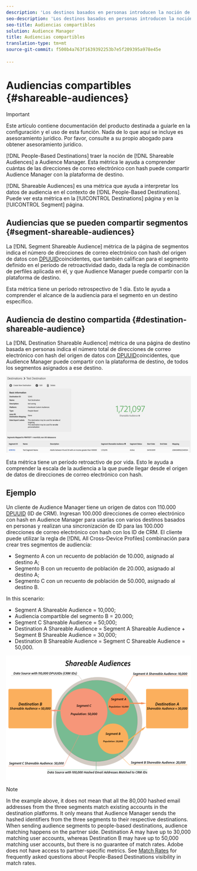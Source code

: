 ```yaml
---
description: 'Los destinos basados en personas introducen la noción de audiencias compartibles en Audience Manager. Esta métrica le ayuda a comprender cuántas de las direcciones de correo electrónico con hash puede compartir Audience Manager con la plataforma de destino. '
seo-description: 'Los destinos basados en personas introducen la noción de audiencias compartibles en Audience Manager. Esta métrica le ayuda a comprender cuántas de las direcciones de correo electrónico con hash puede compartir Audience Manager con la plataforma de destino. '
seo-title: Audiencias compartibles
solution: Audience Manager
title: Audiencias compartibles
translation-type: tm+mt
source-git-commit: f500b4a763f1639392253b7e5f209395a978e45e

---
```



# Audiencias compartibles {#shareable-audiences}

>[!IMPORTANT]
>Este artículo contiene documentación del producto destinada a guiarle en la configuración y el uso de esta función. Nada de lo que aquí se incluye es asesoramiento jurídico. Por favor, consulte a su propio abogado para obtener asesoramiento jurídico.

[!DNL People-Based Destinations] traer la noción de [!DNL Shareable Audiences] a Audience Manager. Esta métrica le ayuda a comprender cuántas de las direcciones de correo electrónico con hash puede compartir Audience Manager con la plataforma de destino.

[!DNL Shareable Audiences] es una métrica que ayuda a interpretar los datos de audiencia en el contexto de [!DNL People-Based Destinations]. Puede ver esta métrica en la [!UICONTROL Destinations] página y en la [!UICONTROL Segment] página.

## Audiencias que se pueden compartir segmentos {#segment-shareable-audiences}

La [!DNL Segment Shareable Audience] métrica de la página de segmentos indica el número de direcciones de correo electrónico con hash del origen de datos con [DPUUID](../../reference/ids-in-aam.md)coincidentes, que también califican para el segmento definido en el período de retroactividad dado, dada la regla de combinación de perfiles aplicada en él, y que Audience Manager puede compartir con la plataforma de destino.

Esta métrica tiene un período retrospectivo de 1 día. Esto le ayuda a comprender el alcance de la audiencia para el segmento en un destino específico.

## Audiencia de destino compartida {#destination-shareable-audience}

La [!DNL Destination Shareable Audience] métrica de una página de destino basada en personas indica el número total de direcciones de correo electrónico con hash del origen de datos con [DPUUID](../../reference/ids-in-aam.md)coincidentes, que Audience Manager puede compartir con la plataforma de destino, de todos los segmentos asignados a ese destino.

![audiencias compartibles](assets/dest-shareable-audiences.png)

Esta métrica tiene un período retroactivo de por vida. Esto le ayuda a comprender la escala de la audiencia a la que puede llegar desde el origen de datos de direcciones de correo electrónico con hash.

## Ejemplo

Un cliente de Audience Manager tiene un origen de datos con 110.000 [DPUUID](../../reference/ids-in-aam.md) (ID de CRM). Ingresan 100.000 direcciones de correo electrónico con hash en Audience Manager para usarlas con varios destinos basados en personas y realizan una sincronización de ID para las 100.000 direcciones de correo electrónico con hash con los ID de CRM. El cliente puede utilizar la regla de [!DNL All Cross-Device Profiles] combinación para crear tres segmentos de audiencia:

* Segmento A con un recuento de población de 10.000, asignado al destino A;
* Segmento B con un recuento de población de 20.000, asignado al destino A;
* Segmento C con un recuento de población de 50.000, asignado al destino B.

In this scenario:

* Segment A Shareable Audience = 10,000;
* Audiencia compartible del segmento B = 20.000;
* Segment C Shareable Audience = 50,000;
* Destination A Shareable Audience = Segment A Shareable Audience + Segment B Shareable Audience = 30,000;
* Destination B Shareable Audience = Segment C Shareable Audience = 50,000.

![shareable-audiences-diagram](assets/shareable-audiences.png)

> [!NOTE]
>
> In the example above, it does not mean that all the 80,000 hashed email addresses from the three segments match existing accounts in the destination platforms. It only means that Audience Manager sends the hashed identifiers from the three segments to their respective destinations. When sending audience segments to people-based destinations, audience matching happens on the partner side. Destination A may have up to 30,000 matching user accounts, whereas Destination B may have up to 50,000 matching user accounts, but there is no guarantee of match rates. Adobe does not have access to partner-specific metrics. See [Match Rates](../../faq/faq-people-based-destinations.md#match-rates) for frequently asked questions about People-Based Destinations visibility in match rates.
